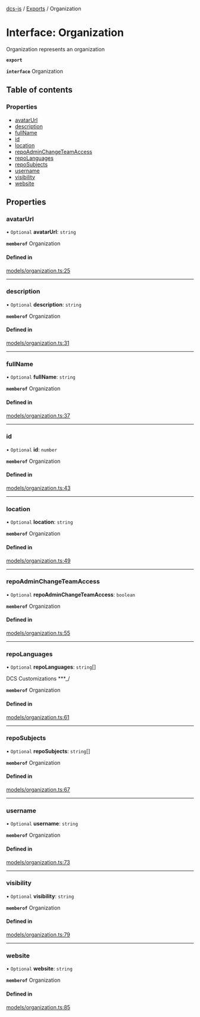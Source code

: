[dcs-js](../README.md) / [Exports](../modules.md) / Organization

# Interface: Organization

Organization represents an organization

**`export`**

**`interface`** Organization

## Table of contents

### Properties

- [avatarUrl](Organization.md#avatarurl)
- [description](Organization.md#description)
- [fullName](Organization.md#fullname)
- [id](Organization.md#id)
- [location](Organization.md#location)
- [repoAdminChangeTeamAccess](Organization.md#repoadminchangeteamaccess)
- [repoLanguages](Organization.md#repolanguages)
- [repoSubjects](Organization.md#reposubjects)
- [username](Organization.md#username)
- [visibility](Organization.md#visibility)
- [website](Organization.md#website)

## Properties

### <a id="avatarurl" name="avatarurl"></a> avatarUrl

• `Optional` **avatarUrl**: `string`

**`memberof`** Organization

#### Defined in

[models/organization.ts:25](https://github.com/unfoldingWord/dcs-js/blob/c677a54/models/organization.ts#L25)

___

### <a id="description" name="description"></a> description

• `Optional` **description**: `string`

**`memberof`** Organization

#### Defined in

[models/organization.ts:31](https://github.com/unfoldingWord/dcs-js/blob/c677a54/models/organization.ts#L31)

___

### <a id="fullname" name="fullname"></a> fullName

• `Optional` **fullName**: `string`

**`memberof`** Organization

#### Defined in

[models/organization.ts:37](https://github.com/unfoldingWord/dcs-js/blob/c677a54/models/organization.ts#L37)

___

### <a id="id" name="id"></a> id

• `Optional` **id**: `number`

**`memberof`** Organization

#### Defined in

[models/organization.ts:43](https://github.com/unfoldingWord/dcs-js/blob/c677a54/models/organization.ts#L43)

___

### <a id="location" name="location"></a> location

• `Optional` **location**: `string`

**`memberof`** Organization

#### Defined in

[models/organization.ts:49](https://github.com/unfoldingWord/dcs-js/blob/c677a54/models/organization.ts#L49)

___

### <a id="repoadminchangeteamaccess" name="repoadminchangeteamaccess"></a> repoAdminChangeTeamAccess

• `Optional` **repoAdminChangeTeamAccess**: `boolean`

**`memberof`** Organization

#### Defined in

[models/organization.ts:55](https://github.com/unfoldingWord/dcs-js/blob/c677a54/models/organization.ts#L55)

___

### <a id="repolanguages" name="repolanguages"></a> repoLanguages

• `Optional` **repoLanguages**: `string`[]

DCS Customizations ***_/

**`memberof`** Organization

#### Defined in

[models/organization.ts:61](https://github.com/unfoldingWord/dcs-js/blob/c677a54/models/organization.ts#L61)

___

### <a id="reposubjects" name="reposubjects"></a> repoSubjects

• `Optional` **repoSubjects**: `string`[]

**`memberof`** Organization

#### Defined in

[models/organization.ts:67](https://github.com/unfoldingWord/dcs-js/blob/c677a54/models/organization.ts#L67)

___

### <a id="username" name="username"></a> username

• `Optional` **username**: `string`

**`memberof`** Organization

#### Defined in

[models/organization.ts:73](https://github.com/unfoldingWord/dcs-js/blob/c677a54/models/organization.ts#L73)

___

### <a id="visibility" name="visibility"></a> visibility

• `Optional` **visibility**: `string`

**`memberof`** Organization

#### Defined in

[models/organization.ts:79](https://github.com/unfoldingWord/dcs-js/blob/c677a54/models/organization.ts#L79)

___

### <a id="website" name="website"></a> website

• `Optional` **website**: `string`

**`memberof`** Organization

#### Defined in

[models/organization.ts:85](https://github.com/unfoldingWord/dcs-js/blob/c677a54/models/organization.ts#L85)
